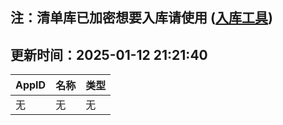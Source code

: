 ## 注：清单库已加密想要入库请使用 ([入库工具](https://github.com/BlankTMing/ManifestAutoUpdate/releases))

## 更新时间：2025-01-12 21:21:40
| AppID | 名称 | 类型  |
| :-------------------- | :----------------------------- | :----------- |
| 无 | 无 | 无 |
